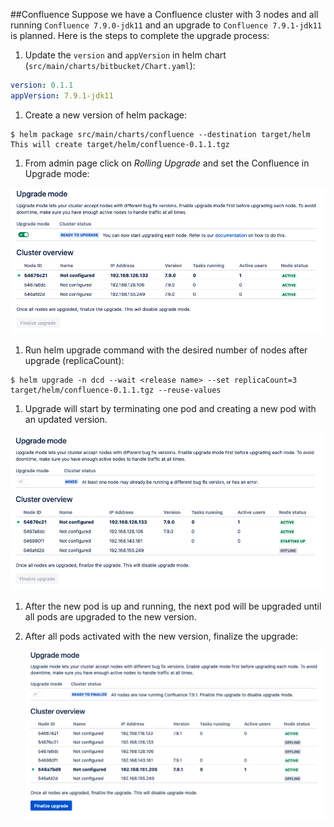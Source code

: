 ##Confluence
Suppose we have a Confluence cluster with 3 nodes and all running `Confluence 7.9.0-jdk11` and an upgrade to 
`Confluence 7.9.1-jdk11` is planned. Here is the steps to complete the upgrade process: 

1. Update the `version` and `appVersion` in helm chart (`src/main/charts/bitbucket/Chart.yaml`):
 ```yaml
 version: 0.1.1
 appVersion: 7.9.1-jdk11
 ```

1. Create a new version of helm package:
 ```shell script
 $ helm package src/main/charts/confluence --destination target/helm
 This will create target/helm/confluence-0.1.1.tgz 
 ```
1. From admin page click on *Rolling Upgrade* and set the Confluence in Upgrade mode:

 ![upgrade-mode](./images/confluence-upgrade-1.png)

1. Run helm upgrade command with the desired number of nodes after upgrade (replicaCount):
 ```shell script
 $ helm upgrade -n dcd --wait <release name> --set replicaCount=3 target/helm/confluence-0.1.1.tgz --reuse-values
 ```

1. Upgrade will start by terminating one pod and creating a new pod with an updated version. 

 ![upgrade-mode](./images/confluence-upgrade-2.png)

1. After the new pod is up and running, the next pod will be upgraded until all pods are upgraded to the new version. 

1. After all pods activated with the new version, finalize the upgrade:

    ![upgrade-mode](./images/confluence-upgrade-3.png)
